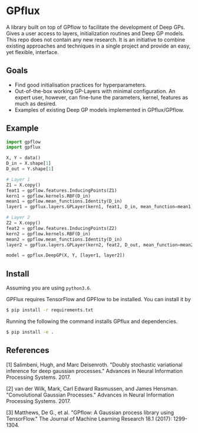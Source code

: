 # GPflux

A library built on top of GPflow to facilitate the development of Deep GPs.
Gives a user access to layers, initialization routines and Deep GP models.
This repo does not contain any new research.
It is an initiative to combine existing approaches and techniques in a single project and provide an easy, yet flexible, interface.

## Goals

- Find good initialisation practices for hyperparameters.
- Out-of-the-box working GP-Layers with minimal configuration. An expert user, however, can fine-tune the parameters, kernel, features as much as desired.
- Examples of existing Deep GP models implemented in GPflux/GPflow.

## Example

```python
import gpflow
import gpflux

X, Y = data()
D_in = X.shape[1]
D_out = Y.shape[1]

# Layer 1
Z1 = X.copy()
feat1 = gpflow.features.InducingPoints(Z1)
kern1 = gpflow.kernels.RBF(D_in)
mean1 = gpflow.mean_functions.Identity(D_in)
layer1 = gpflux.layers.GPLayer(kern1, feat1, D_in, mean_function=mean1)

# Layer 2
Z2 = X.copy()
feat2 = gpflow.features.InducingPoints(Z2)
kern2 = gpflow.kernels.RBF(D_in)
mean2 = gpflow.mean_functions.Identity(D_in)
layer2 = gpflux.layers.GPLayer(kern2, feat2, D_out, mean_function=mean2)

model = gpflux.DeepGP(X, Y, [layer1, layer2])
```

## Install

Assuming you are using `python3.6`.

GPFlux requires TensorFlow and GPFlow to be installed. You can install it by
```bash
$ pip install -r requirements.txt
```


Running the following the command installs GPflux and dependencies.
```bash
$ pip install -e .
```

## References

[1] Salimbeni, Hugh, and Marc Deisenroth. "Doubly stochastic variational inference for deep gaussian processes." Advances in Neural Information Processing Systems. 2017.

[2] van der Wilk, Mark, Carl Edward Rasmussen, and James Hensman. "Convolutional Gaussian Processes." Advances in Neural Information Processing Systems. 2017.

[3] Matthews, De G., et al. "GPflow: A Gaussian process library using TensorFlow." The Journal of Machine Learning Research 18.1 (2017): 1299-1304.

